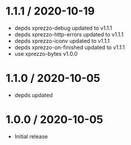 1.1.1 / 2020-10-19
==================

  * depds xprezzo-debug updated to v1.1.1
  * depds xprezzo-http-errors updated to v1.1.1
  * depds xprezzo-iconv updated to v1.1.1
  * depds xprezzo-on-finished updated to v1.1.1
  * use xprezzo-bytes v1.0.0

1.1.0 / 2020-10-05
==================

  * depds updated

1.0.0 / 2020-10-05
==================

  * Initial release

